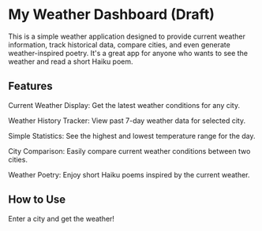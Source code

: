 # My Weather Dashboard (Draft)

This is a simple weather application designed to provide current weather information, track historical data, compare cities, and even generate weather-inspired poetry. It's a great app for anyone who wants to see the weather and read a short Haiku poem.

## Features

Current Weather Display: Get the latest weather conditions for any city.

Weather History Tracker: View past 7-day weather data for selected city.

Simple Statistics: See the highest and lowest temperature range for the day.

City Comparison: Easily compare current weather conditions between two cities.

Weather Poetry: Enjoy short Haiku poems inspired by the current weather.


## How to Use

Enter a city and get the weather!